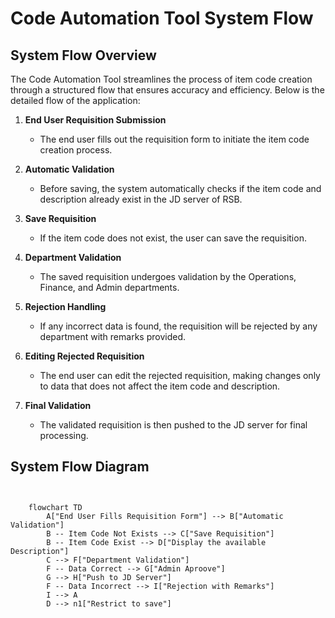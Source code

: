 # Code Automation Tool System Flow

## System Flow Overview

The Code Automation Tool streamlines the process of item code creation through a structured flow that ensures accuracy and efficiency. Below is the detailed flow of the application:

1. **End User Requisition Submission**
   - The end user fills out the requisition form to initiate the item code creation process.

2. **Automatic Validation**
   - Before saving, the system automatically checks if the item code and description already exist in the JD server of RSB.

3. **Save Requisition**
   - If the item code does not exist, the user can save the requisition.

4. **Department Validation**
   - The saved requisition undergoes validation by the Operations, Finance, and Admin departments.

5. **Rejection Handling**
   - If any incorrect data is found, the requisition will be rejected by any department with remarks provided.

6. **Editing Rejected Requisition**
   - The end user can edit the rejected requisition, making changes only to data that does not affect the item code and description.

7. **Final Validation**
   - The validated requisition is then pushed to the JD server for final processing.

## System Flow Diagram


``` mermaid


    flowchart TD
        A["End User Fills Requisition Form"] --> B["Automatic Validation"]
        B -- Item Code Not Exists --> C["Save Requisition"]
        B -- Item Code Exist --> D["Display the available Description"]
        C --> F["Department Validation"]
        F -- Data Correct --> G["Admin Aproove"]
        G --> H["Push to JD Server"]
        F -- Data Incorrect --> I["Rejection with Remarks"]
        I --> A
        D --> n1["Restrict to save"]

```
